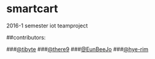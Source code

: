# smartcart
2016-1 semester iot teamproject

##contributors:

###[@tibyte](https://github.com/tibyte)
###[@there9](https://github.com/there9)
###[@EunBeeJo](https://github.com/eunbeejo)
###[@hye-rim](https://github.com/hye-rim)

